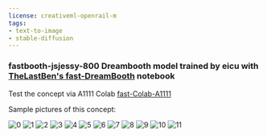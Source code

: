 ```yaml
---
license: creativeml-openrail-m
tags:
- text-to-image
- stable-diffusion
---
```

### fastbooth-jsjessy-800 Dreambooth model trained by eicu with [TheLastBen's fast-DreamBooth](https://colab.research.google.com/github/TheLastBen/fast-stable-diffusion/blob/main/fast-DreamBooth.ipynb) notebook


Test the concept via A1111 Colab [fast-Colab-A1111](https://colab.research.google.com/github/TheLastBen/fast-stable-diffusion/blob/main/fast_stable_diffusion_AUTOMATIC1111.ipynb)

Sample pictures of this concept:

  
  
  
  
  
  
  
  
  
  
  
  ![0](https://huggingface.co/eicu/fastbooth-jsjessy-800/resolve/main/sample_images/jsjessy_10.jpg)
      ![1](https://huggingface.co/eicu/fastbooth-jsjessy-800/resolve/main/sample_images/jsjessy_2.jpg)
      ![2](https://huggingface.co/eicu/fastbooth-jsjessy-800/resolve/main/sample_images/jsjessy_11.jpg)
      ![3](https://huggingface.co/eicu/fastbooth-jsjessy-800/resolve/main/sample_images/jsjessy_7.jpg)
      ![4](https://huggingface.co/eicu/fastbooth-jsjessy-800/resolve/main/sample_images/jsjessy_12.jpg)
      ![5](https://huggingface.co/eicu/fastbooth-jsjessy-800/resolve/main/sample_images/jsjessy_8.jpg)
      ![6](https://huggingface.co/eicu/fastbooth-jsjessy-800/resolve/main/sample_images/jsjessy_1.jpg)
      ![7](https://huggingface.co/eicu/fastbooth-jsjessy-800/resolve/main/sample_images/jsjessy_9.jpg)
      ![8](https://huggingface.co/eicu/fastbooth-jsjessy-800/resolve/main/sample_images/jsjessy_4.jpg)
      ![9](https://huggingface.co/eicu/fastbooth-jsjessy-800/resolve/main/sample_images/jsjessy_5.jpg)
      ![10](https://huggingface.co/eicu/fastbooth-jsjessy-800/resolve/main/sample_images/jsjessy_6.jpg)
      ![11](https://huggingface.co/eicu/fastbooth-jsjessy-800/resolve/main/sample_images/jsjessy_3.jpg)
      
